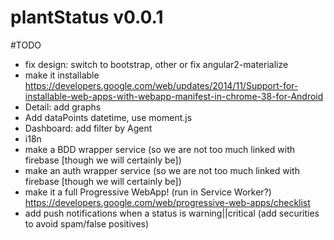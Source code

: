 # plantStatus v0.0.1


#TODO
 - fix design: switch to bootstrap, other or fix angular2-materialize
 - make it installable https://developers.google.com/web/updates/2014/11/Support-for-installable-web-apps-with-webapp-manifest-in-chrome-38-for-Android
 - Detail: add graphs
 - Add dataPoints datetime, use moment.js
 - Dashboard: add filter by Agent
 - i18n
 - make a BDD wrapper service (so we are not too much linked with firebase [though we will certainly be])
 - make an auth wrapper service (so we are not too much linked with firebase [though we will certainly be])
 - make it a full Progressive WebApp! (run in Service Worker?) https://developers.google.com/web/progressive-web-apps/checklist
 - add push notifications when a status is warning||critical (add securities to avoid spam/false positives)